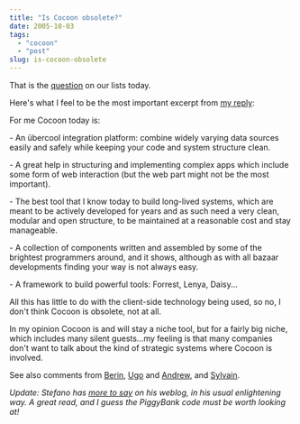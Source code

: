 ```yaml
---
title: "Is Cocoon obsolete?"
date: 2005-10-03
tags: 
  - "cocoon"
  - "post"
slug: is-cocoon-obsolete
---
```


That is the [question](http://marc.theaimsgroup.com/?t=112811752100002&r=1&w=2) on our lists today.

Here's what I feel to be the most important excerpt from [my reply](http://marc.theaimsgroup.com/?l=xml-cocoon-dev&m=112833205120768&w=2):

For me Cocoon today is:

\- An übercool integration platform: combine widely varying data sources easily and safely while keeping your code and system structure clean.

\- A great help in structuring and implementing complex apps which include some form of web interaction (but the web part might not be the most important).

\- The best tool that I know today to build long-lived systems, which are meant to be actively developed for years and as such need a very clean, modular and open structure, to be maintained at a reasonable cost and stay manageable.

\- A collection of components written and assembled by some of the brightest programmers around, and it shows, although as with all bazaar developments finding your way is not always easy.

\- A framework to build powerful tools: Forrest, Lenya, Daisy...

All this has little to do with the client-side technology being used, so no, I don't think Cocoon is obsolete, not at all.

In my opinion Cocoon is and will stay a niche tool, but for a fairly big niche, which includes many silent guests...my feeling is that many companies don't want to talk about the kind of strategic systems where Cocoon is involved.

See also comments from [Berin](http://jroller.com/page/bloritsch/20051002), [Ugo](http://agylen.com/2005/10/02/is-cocoon-obsolete/) and [Andrew](http://www.andrewsavory.com/blog/archives/000878.html), and [Sylvain](http://www.anyware-tech.com/blogs/sylvain/archives/000217.html).

_Update: Stefano has [more to say](http://www.betaversion.org/~stefano/linotype/news/94/) on his weblog, in his usual enlightening way. A great read, and I guess the PiggyBank code must be worth looking at!_
